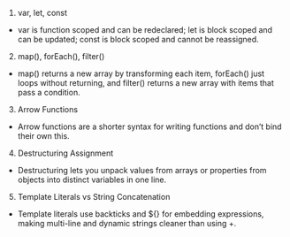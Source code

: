 1) var, let, const
- var is function scoped and can be redeclared; let is block scoped and can be updated; const is block scoped and cannot be reassigned.

2) map(), forEach(), filter()
- map() returns a new array by transforming each item, forEach() just loops without returning, and filter() returns a new array with items that pass a condition.

3) Arrow Functions
- Arrow functions are a shorter syntax for writing functions and don’t bind their own this.

4) Destructuring Assignment
- Destructuring lets you unpack values from arrays or properties from objects into distinct variables in one line.

5) Template Literals vs String Concatenation
- Template literals use backticks and ${} for embedding expressions, making multi-line and dynamic strings cleaner than using +.
